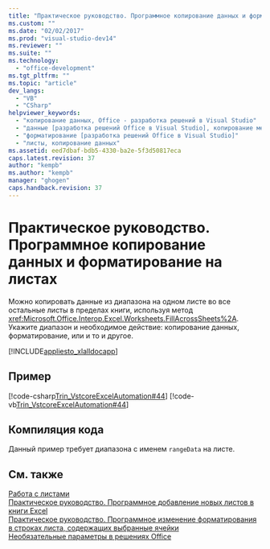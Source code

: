 ```yaml
---
title: "Практическое руководство. Программное копирование данных и форматирование на листах"
ms.custom: ""
ms.date: "02/02/2017"
ms.prod: "visual-studio-dev14"
ms.reviewer: ""
ms.suite: ""
ms.technology: 
  - "office-development"
ms.tgt_pltfrm: ""
ms.topic: "article"
dev_langs: 
  - "VB"
  - "CSharp"
helpviewer_keywords: 
  - "копирование данных, Office - разработка решений в Visual Studio"
  - "данные [разработка решений Office в Visual Studio], копирование между листами"
  - "форматирование [разработка решений Office в Visual Studio]"
  - "листы, копирование данных"
ms.assetid: eed7dbaf-bdb5-4330-ba2e-5f3d50817eca
caps.latest.revision: 37
author: "kempb"
ms.author: "kempb"
manager: "ghogen"
caps.handback.revision: 37
---
```

# Практическое руководство. Программное копирование данных и форматирование на листах
  Можно копировать данные из диапазона на одном листе во все остальные листы в пределах книги, используя метод <xref:Microsoft.Office.Interop.Excel.Worksheets.FillAcrossSheets%2A>.  Укажите диапазон и необходимое действие: копирование данных, форматирование, или и то и другое.  
  
 [!INCLUDE[appliesto_xlalldocapp](../vsto/includes/appliesto-xlalldocapp-md.md)]  
  
## Пример  
 [!code-csharp[Trin_VstcoreExcelAutomation#44](../snippets/csharp/VS_Snippets_OfficeSP/Trin_VstcoreExcelAutomation/CS/Sheet1.cs#44)]
 [!code-vb[Trin_VstcoreExcelAutomation#44](../snippets/visualbasic/VS_Snippets_OfficeSP/Trin_VstcoreExcelAutomation/VB/Sheet1.vb#44)]  
  
## Компиляция кода  
 Данный пример требует диапазона с именем `rangeData` на листе.  
  
## См. также  
 [Работа с листами](../vsto/working-with-worksheets.md)   
 [Практическое руководство. Программное добавление новых листов в книги Excel](../vsto/how-to-programmatically-add-new-worksheets-to-workbooks.md)   
 [Практическое руководство. Программное изменение форматирования в строках листа, содержащих выбранные ячейки](../vsto/how-to-programmatically-change-formatting-in-worksheet-rows-containing-selected-cells.md)   
 [Необязательные параметры в решениях Office](../vsto/optional-parameters-in-office-solutions.md)  
  
  
